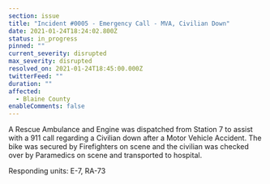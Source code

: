 ```yaml
---
section: issue
title: "Incident #0005 - Emergency Call - MVA, Civilian Down"
date: 2021-01-24T18:24:02.800Z
status: in_progress
pinned: ""
current_severity: disrupted
max_severity: disrupted
resolved_on: 2021-01-24T18:45:00.000Z
twitterFeed: ""
duration: ""
affected:
  - Blaine County
enableComments: false
---
```

A Rescue Ambulance and Engine was dispatched from Station 7 to assist with a 911 call regarding a Civilian down after a Motor Vehicle Accident. The bike was secured by Firefighters on scene and the civilian was checked over by Paramedics on scene and transported to hospital.

Responding units: E-7, RA-73